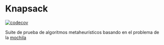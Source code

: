 # Knapsack

[![codecov](https://codecov.io/gh/dmorfav/Knapsack/branch/main/graph/badge.svg?token=NTCYS1ATLB)](https://codecov.io/gh/dmorfav/Knapsack)

Suite de prueba de algoritmos metaheurísticos basando en el problema de la [mochila](https://en.wikipedia.org/wiki/Knapsack_problem)
